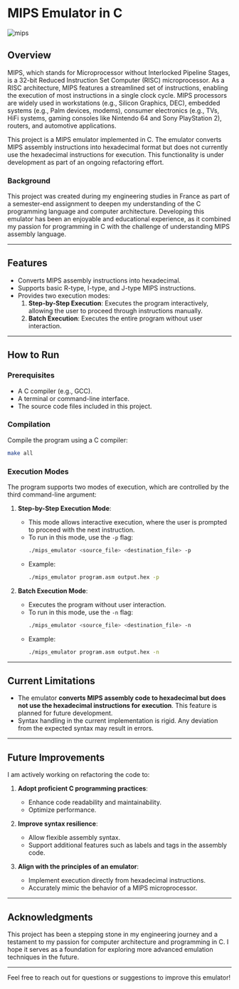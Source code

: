 # MIPS Emulator in C

![mips](https://github.com/kyebinan/MIPS/assets/155234248/37cbf0dc-79c5-4ded-88b7-cb0e6156feca)

## Overview

MIPS, which stands for Microprocessor without Interlocked Pipeline Stages, is a 32-bit Reduced Instruction Set Computer (RISC) microprocessor. As a RISC architecture, MIPS features a streamlined set of instructions, enabling the execution of most instructions in a single clock cycle. MIPS processors are widely used in workstations (e.g., Silicon Graphics, DEC), embedded systems (e.g., Palm devices, modems), consumer electronics (e.g., TVs, HiFi systems, gaming consoles like Nintendo 64 and Sony PlayStation 2), routers, and automotive applications.

This project is a MIPS emulator implemented in C. The emulator converts MIPS assembly instructions into hexadecimal format but does not currently use the hexadecimal instructions for execution. This functionality is under development as part of an ongoing refactoring effort.

### Background

This project was created during my engineering studies in France as part of a semester-end assignment to deepen my understanding of the C programming language and computer architecture. Developing this emulator has been an enjoyable and educational experience, as it combined my passion for programming in C with the challenge of understanding MIPS assembly language.

---

## Features

- Converts MIPS assembly instructions into hexadecimal.
- Supports basic R-type, I-type, and J-type MIPS instructions.
- Provides two execution modes:
  1. **Step-by-Step Execution**: Executes the program interactively, allowing the user to proceed through instructions manually.
  2. **Batch Execution**: Executes the entire program without user interaction.

---

## How to Run

### Prerequisites

- A C compiler (e.g., GCC).
- A terminal or command-line interface.
- The source code files included in this project.

### Compilation

Compile the program using a C compiler:
```bash
make all
```

### Execution Modes

The program supports two modes of execution, which are controlled by the third command-line argument:

1. **Step-by-Step Execution Mode**:
   - This mode allows interactive execution, where the user is prompted to proceed with the next instruction.
   - To run in this mode, use the `-p` flag:
     ```bash
     ./mips_emulator <source_file> <destination_file> -p
     ```
   - Example:
     ```bash
     ./mips_emulator program.asm output.hex -p
     ```

2. **Batch Execution Mode**:
   - Executes the program without user interaction.
   - To run in this mode, use the `-n` flag:
     ```bash
     ./mips_emulator <source_file> <destination_file> -n
     ```
   - Example:
     ```bash
     ./mips_emulator program.asm output.hex -n
     ```

---

## Current Limitations

- The emulator **converts MIPS assembly code to hexadecimal but does not use the hexadecimal instructions for execution**. This feature is planned for future development.
- Syntax handling in the current implementation is rigid. Any deviation from the expected syntax may result in errors.

---

## Future Improvements

I am actively working on refactoring the code to:

1. **Adopt proficient C programming practices**:
   - Enhance code readability and maintainability.
   - Optimize performance.

2. **Improve syntax resilience**:
   - Allow flexible assembly syntax.
   - Support additional features such as labels and tags in the assembly code.

3. **Align with the principles of an emulator**:
   - Implement execution directly from hexadecimal instructions.
   - Accurately mimic the behavior of a MIPS microprocessor.

---

## Acknowledgments

This project has been a stepping stone in my engineering journey and a testament to my passion for computer architecture and programming in C. I hope it serves as a foundation for exploring more advanced emulation techniques in the future.

---

Feel free to reach out for questions or suggestions to improve this emulator!







